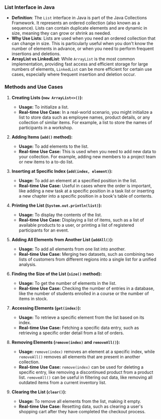 












### List Interface in Java

- **Definition**: The `List` interface in Java is part of the Java Collections Framework. It represents an ordered collection (also known as a sequence). Lists can contain duplicate elements and are dynamic in size, meaning they can grow or shrink as needed.
- **Why Use Lists**: Lists are used when you need an ordered collection that can change in size. This is particularly useful when you don't know the number of elements in advance, or when you need to perform frequent insertions and deletions.
- **ArrayList vs LinkedList**: While `ArrayList` is the most common implementation, providing fast access and efficient storage for large numbers of elements, `LinkedList` can be more efficient for certain use cases, especially where frequent insertion and deletion occur.

### Methods and Use Cases
1. **Creating Lists (`new ArrayList<>()`):**
   - **Usage:** To initialize a list.
   - **Real-time Use Case:** In a real-world scenario, you might initialize a list to store data such as employee names, product details, or any collection of similar items. For example, a list to store the names of participants in a workshop.

2. **Adding Items (`add()` method):**
   - **Usage:** To add elements to the list.
   - **Real-time Use Case:** This is used when you need to add new data to your collection. For example, adding new members to a project team or new items to a to-do list.

3. **Inserting at Specific Index (`add(index, element)`):**
   - **Usage:** To add an element at a specified position in the list.
   - **Real-time Use Case:** Useful in cases where the order is important, like adding a new task at a specific position in a task list or inserting a new chapter into a specific position in a book's table of contents.

4. **Printing the List (`System.out.println(list)`):**
   - **Usage:** To display the contents of the list.
   - **Real-time Use Case:** Displaying a list of items, such as a list of available products to a user, or printing a list of registered participants for an event.

5. **Adding All Elements from Another List (`addAll()`):**
   - **Usage:** To add all elements from one list into another.
   - **Real-time Use Case:** Merging two datasets, such as combining two lists of customers from different regions into a single list for a unified analysis.

6. **Finding the Size of the List (`size()` method):**
   - **Usage:** To get the number of elements in the list.
   - **Real-time Use Case:** Checking the number of entries in a database, like the number of students enrolled in a course or the number of items in stock.

7. **Accessing Elements (`get(index)`):**
   - **Usage:** To retrieve a specific element from the list based on its index.
   - **Real-time Use Case:** Fetching a specific data entry, such as retrieving a specific order detail from a list of orders.

8. **Removing Elements (`remove(index)` and `removeAll()`):**
   - **Usage:** `remove(index)` removes an element at a specific index, while `removeAll()` removes all elements that are present in another collection.
   - **Real-time Use Case:** `remove(index)` can be used for deleting a specific entry, like removing a discontinued product from a product list. `removeAll()` can be useful in filtering out data, like removing all outdated items from a current inventory list.

9. **Clearing the List (`clear()`):**
   - **Usage:** To remove all elements from the list, making it empty.
   - **Real-time Use Case:** Resetting data, such as clearing a user's shopping cart after they have completed the checkout process.

